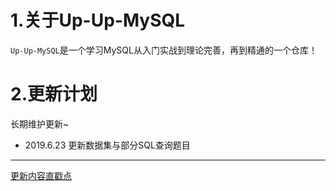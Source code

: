 # 1.关于Up-Up-MySQL

`Up-Up-MySQL`是一个学习MySQL从入门实战到理论完善，再到精通的一个仓库！

# 2.更新计划

长期维护更新~

- 2019.6.23 更新数据集与部分SQL查询题目

---

[更新内容直戳点 ](./day1_dataset.md)




